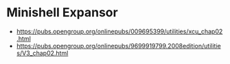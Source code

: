 # Minishell Expansor

- https://pubs.opengroup.org/onlinepubs/009695399/utilities/xcu_chap02.html
- https://pubs.opengroup.org/onlinepubs/9699919799.2008edition/utilities/V3_chap02.html
